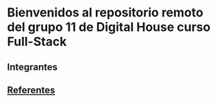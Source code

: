 # Bienvenidos al repositorio remoto del grupo 11 de Digital House curso Full-Stack 
## Integrantes
## [Referentes]()
